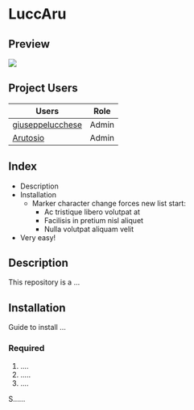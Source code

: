 # LuccAru

## Preview
![](https://cdn-media-1.freecodecamp.org/images/0*ngXgBNNdx6iiWP8q.png)

## Project Users
| Users | Role |
| ------ | ----------- |
| [giuseppelucchese](https://github.com/giuseppelucchese) | Admin |
| [Arutosio](https://github.com/Arutosio) | Admin |

## Index
+ Description
+ Installation
  - Marker character change forces new list start:
    * Ac tristique libero volutpat at
    + Facilisis in pretium nisl aliquet
    - Nulla volutpat aliquam velit
+ Very easy!

## Description
This repository is a ...

## Installation
Guide to install ...
### Required
1. ....
2. .....
3. ....

S......
